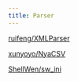 ```yaml
---
title: Parser
---
```


[ruifeng/XMLParser](https://github.com/moonbit-community/XMLParser)

[xunyoyo/NyaCSV](https://github.com/moonbit-community/NyaCSV)

[ShellWen/sw_ini](https://github.com/moonbit-community/sw-ini)
